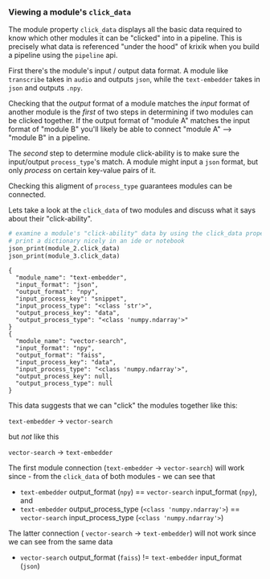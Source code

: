 ### Viewing a module's `click_data`

The module property `click_data` displays all the basic data required to know which other modules it can be "clicked" into in a pipeline.  This is precisely what data is referenced "under the hood" of krixik when you build a pipeline using the `pipeline` api.

First there's the module's input / output data format.  A module like  `transcribe` takes in `audio` and outputs `json`, while the `text-embedder` takes in `json` and outputs `.npy`.  

Checking that the *output* format of a module matches the *input* format of another module is the *first* of two steps in determining if two modules can be clicked together.  If the output format of "module A"  matches the input format of "module B" you'll likely be able to connect "module A" --> "module B" in a pipeline.

The *second* step to determine module click-ability is to make sure the input/output  `process_type`'s match.  A module might input a `json` format, but only *process* on certain key-value pairs of it.  

Checking this aligment of `process_type` guarantees modules can be connected.

Lets take a look at the `click_data` of two modules and discuss what it says about their "click-ability".


```python
# examine a module's "click-ability" data by using the click_data property
# print a dictionary nicely in an ide or notebook
json_print(module_2.click_data)
json_print(module_3.click_data)
```

    {
      "module_name": "text-embedder",
      "input_format": "json",
      "output_format": "npy",
      "input_process_key": "snippet",
      "input_process_type": "<class 'str'>",
      "output_process_key": "data",
      "output_process_type": "<class 'numpy.ndarray'>"
    }
    {
      "module_name": "vector-search",
      "input_format": "npy",
      "output_format": "faiss",
      "input_process_key": "data",
      "input_process_type": "<class 'numpy.ndarray'>",
      "output_process_key": null,
      "output_process_type": null
    }


This data suggests that we can "click" the modules together like this:

`text-embedder` -> `vector-search`

but *not* like this

 `vector-search` -> `text-embedder`

The first module connection (`text-embedder` -> `vector-search`) will work since - from the `click_data` of both modules - we can see that 

- `text-embedder` output_format (`npy`) == `vector-search` input_format (`npy`), and 
- `text-embedder` output_process_type (`<class 'numpy.ndarray'>`) == `vector-search` input_process_type (`<class 'numpy.ndarray'>`)


The latter connection ( `vector-search` -> `text-embedder`) will not work since we can see from the same data 

- `vector-search` output_format (`faiss`) != `text-embedder` input_format (`json`)

